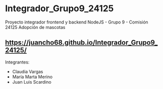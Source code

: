 # Integrador_Grupo9_24125
Proyecto integrador frontend y backend NodeJS - Grupo 9 - Comisión 24125
Adopción de mascotas
## https://juancho68.github.io/Integrador_Grupo9_24125/

  
Integrantes:
- Claudia Vargas
- María Marta Merino
- Juan Luis Scardino

